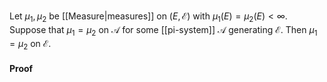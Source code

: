 Let $\mu_{1},\mu_{2}$ be [[Measure|measures]] on $(E,\mathcal{E})$ with $\mu_{1}(E)=\mu_{2}(E)<\infty$. Suppose that $\mu_{1}=\mu_{2}$ on $\mathcal{A}$ for some [[pi-system]] $\mathcal{A}$ generating $\mathcal{E}$.
Then $\mu_{1}=\mu_{2}$ on $\mathcal{E}$.
#### Proof

